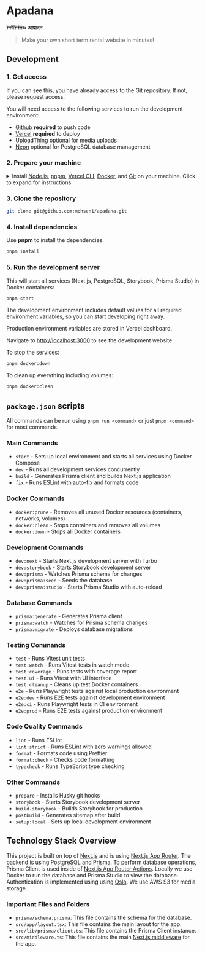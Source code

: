 # Apadana

**𐎠𐎱𐎭𐎠𐎴** **आपादन**

> Make your own short term rental website in minutes!

## Development

### 1. Get access

If you can see this, you have already access to the Git repository. If not, please request access.

You will need access to the following services to run the development environment:

- [Github](https://github.com/mohsen1/apadana) **required** to push code
- [Vercel](https://vercel.com/) **required** to deploy
- [UploadThing](https://uploadthing.com/) optional for media uploads
- [Neon](https://neon.tech/) optional for PostgreSQL database management

### 2. Prepare your machine

<details>
  <summary style="cursor: pointer;">Install <a href="https://nodejs.org/en">Node.js</a>, <a href="https://pnpm.io/">pnpm</a>, <a href="https://vercel.com/docs/cli">Vercel CLI</a>, <a href="https://www.docker.com/get-started">Docker</a>, and <a href="https://git-scm.com/downloads">Git</a> on your machine. Click to expand for instructions.</summary>

<details>
<summary><b style="cursor: pointer;">on MacOS</b></summary>

1. Install [Homebrew](https://brew.sh/)
   ```bash
   /bin/bash -c "$(curl -fsSL https://raw.githubusercontent.com/Homebrew/install/HEAD/install.sh)"
   ```
2. Install [Volta](https://volta.sh/) and using it to install `node` and `pnpm`
   ```bash
   curl https://get.volta.sh | bash
   volta install node
   volta install pnpm
   ```
3. Install [Vercel CLI](https://vercel.com/docs/cli) (v3.1.0 or higher)
   ```bash
   pnpm install -g vercel
   ```
4. Install [Docker Desktop](https://www.docker.com/products/docker-desktop/)
   ```bash
   brew install --cask docker
   ```
   After installation:
   - Launch Docker Desktop from your Applications folder
   - Wait for Docker Desktop to start completely
   - Docker Compose is included with Docker Desktop for Mac
   - Verify installation by running:
   ```bash
   docker compose version
   ```
5. Install [Git](https://git-scm.com/downloads)
   ```bash
   brew install git
   ```

</details>

<details>
<summary><b style="cursor: pointer;"   >on Linux</b></summary>

1. Install [Node.js](https://nodejs.org/en) (v20.12.2 or higher)
   ```bash
   curl -fsSL https://deb.nodesource.com/setup_20.x -o nodesource_setup.sh
   sudo -E bash nodesource_setup.sh
   sudo apt-get install -y nodejs
   ```
2. Install [pnpm](https://pnpm.io/)
   ```bash
   curl -fsSL https://get.pnpm.io/install.sh | bash
   ```
3. Install [Docker](https://www.docker.com/get-started)
   ```bash
   sudo apt-get install -y docker
   ```
4. Install [Git](https://git-scm.com/downloads)
   ```bash
   sudo apt-get install -y git
   ```

</details>

<details>
<summary><b style="cursor: pointer;">on Windows</b></summary>

We recommend using [WSL](https://docs.microsoft.com/en-us/windows/wsl/install) to run the development environment on Windows. With WSL, you can install Ubuntu and use the same commands as the Linux section.

</details>

</details>

### 3. Clone the repository

```bash
git clone git@github.com:mohsen1/apadana.git
```

### 4. Install dependencies

Use **pnpm** to install the dependencies.

```bash
pnpm install
```

### 5. Run the development server

This will start all services (Next.js, PostgreSQL, Storybook, Prisma Studio) in Docker containers:

```bash
pnpm start
```

The development environment includes default values for all required environment variables, so you can start developing right away.

Production environment variables are stored in Vercel dashboard.

Navigate to [http://localhost:3000](http://localhost:3000) to see the development website.

To stop the services:

```bash
pnpm docker:down
```

To clean up everything including volumes:

```bash
pnpm docker:clean
```

## `package.json` scripts

All commands can be run using `pnpm run <command>` or just `pnpm <command>` for most commands.

### Main Commands

- `start` - Sets up local environment and starts all services using Docker Compose
- `dev` - Runs all development services concurrently
- `build` - Generates Prisma client and builds Next.js application
- `fix` - Runs ESLint with auto-fix and formats code

### Docker Commands

- `docker:prune` - Removes all unused Docker resources (containers, networks, volumes)
- `docker:clean` - Stops containers and removes all volumes
- `docker:down` - Stops all Docker containers

### Development Commands

- `dev:next` - Starts Next.js development server with Turbo
- `dev:storybook` - Starts Storybook development server
- `dev:prisma` - Watches Prisma schema for changes
- `dev:prisma:seed` - Seeds the database
- `dev:prisma:studio` - Starts Prisma Studio with auto-reload

### Database Commands

- `prisma:generate` - Generates Prisma client
- `prisma:watch` - Watches for Prisma schema changes
- `prisma:migrate` - Deploys database migrations

### Testing Commands

- `test` - Runs Vitest unit tests
- `test:watch` - Runs Vitest tests in watch mode
- `test:coverage` - Runs tests with coverage report
- `test:ui` - Runs Vitest with UI interface
- `test:cleanup` - Cleans up test Docker containers
- `e2e` - Runs Playwright tests against local production environment
- `e2e:dev` - Runs E2E tests against development environment
- `e2e:ci` - Runs Playwright tests in CI environment
- `e2e:prod` - Runs E2E tests against production environment

### Code Quality Commands

- `lint` - Runs ESLint
- `lint:strict` - Runs ESLint with zero warnings allowed
- `format` - Formats code using Prettier
- `format:check` - Checks code formatting
- `typecheck` - Runs TypeScript type checking

### Other Commands

- `prepare` - Installs Husky git hooks
- `storybook` - Starts Storybook development server
- `build-storybook` - Builds Storybook for production
- `postbuild` - Generates sitemap after build
- `setup:local` - Sets up local development environment

## Technology Stack Overview

This project is built on top of [Next.js](https://nextjs.org/) and is using [Next.js App Router](https://nextjs.org/docs/app).
The backend is using [PostgreSQL](https://www.postgresql.org/) and [Prisma](https://www.prisma.io/). To perform database operations, Prisma Client is used inside of [Next.js App Router Actions](https://nextjs.org/docs/app/building-your-application/data-fetching/server-actions-and-mutations). Locally we use Docker to run the database and Prisma Studio to view the database. Authentication is implemented using using [Oslo](https://oslo.js.org). We use AWS S3 for media storage.

### Important Files and Folders

- `prisma/schema.prisma`: This file contains the schema for the database.
- `src/app/layout.tsx`: This file contains the main layout for the app.
- `src/lib/prisma/client.ts`: This file contains the Prisma Client instance.
- `src/middleware.ts`: This file contains the main [Next.js middleware](https://nextjs.org/docs/app/building-your-application/routing/middleware) for the app.

